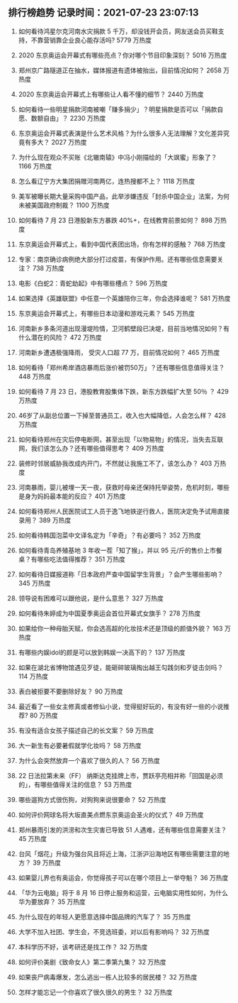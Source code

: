 
## 排行榜趋势 记录时间：2021-07-23 23:07:13
  
  1. 如何看待鸿星尔克河南水灾捐款 5 千万，却没钱开会员，网友送会员买鞋支持，不靠营销靠企业良心能存活吗? 5779 万热度
    
  2. 2020 东京奥运会开幕式有哪些亮点？你对哪个节目印象深刻？ 5016 万热度
    
  3. 郑州京广路隧道正在抽水，媒体报道有遗体被抬出，目前情况如何？ 2658 万热度
    
  4. 2020 东京奥运会开幕式上有哪些让人看不懂的细节？ 2440 万热度
    
  5. 如何看待一些明星捐款河南被嘲「赚多捐少」？明星捐款是否可以「捐款自愿、数额自由」？ 2230 万热度
    
  6. 东京奥运会开幕式表演是什么艺术风格？为什么很多人无法理解？文化差异究竟有多大？ 2027 万热度
    
  7. 为什么现在观众不买账《北辙南辕》中冯小刚描绘的「大飒蜜」形象了？ 1166 万热度
    
  8. 怎么看辽宁方大集团捐赠河南两亿，连热搜都不上？ 1118 万热度
    
  9. 美军被曝长期大量采购中国产品，此举涉嫌违反「封杀中国企业」法案，为何未被美国政府制裁？ 1100 万热度
    
  10. 如何看待 7 月 23 日港股新东方暴跌 40%+，在线教育前景如何？ 898 万热度
    
  11. 东京奥运会开幕式上，看到中国代表团出场，你有怎样的感触？ 768 万热度
    
  12. 专家：南京确诊病例绝大部分打过疫苗，有保护作用。还有哪些信息需要关注？ 738 万热度
    
  13. 电影《白蛇2：青蛇劫起》中有哪些槽点？ 596 万热度
    
  14. 如果选择《英雄联盟》中任意一个英雄陪你三年，你会选择谁呢？ 581 万热度
    
  15. 东京奥运会开幕式上，有哪些日本动漫和游戏元素？ 545 万热度
    
  16. 河南新乡多条河道出现漫堤险情，卫河鹤壁段已决堤，目前当地情况如何？有什么潜在的风险？ 472 万热度
    
  17. 河南新乡遭遇极强降雨， 受灾人口超 77 万，目前情况如何？ 465 万热度
    
  18. 如何看待「郑州希岸酒店暴雨后涨价被罚50万」？还有哪些信息值得关注？ 448 万热度
    
  19. 如何看待 7 月 23 日，港股教育股集体下跌，新东方跌幅扩大至 50％ ？ 429 万热度
    
  20. 46岁了从副总位置一下掉至普通员工，收入也大幅降低，人会怎么样？ 428 万热度
    
  21. 如何看待郑州在灾后停电断网，甚至出现「以物易物」的情况，当失去互联网，我们该怎么办？还有哪些值得思考？ 409 万热度
    
  22. 装修时邻居威胁我改成内开门，不然就让我施工不了，该怎么办？ 403 万热度
    
  23. 河南暴雨，婴儿被埋一天一夜，获救时母亲还保持托举姿势，危机时刻，哪些是身为妈妈最本能的反应？ 401 万热度
    
  24. 如何看待郑州人民医院试工人员于逸飞地铁逆行救人，医院决定免予试用直接录用？ 389 万热度
    
  25. 如何看待韩国泡菜中文译名定为「辛奇」？有必要吗？ 352 万热度
    
  26. 如何看待青岛养殖基地 3 年收一茬「知了猴」，并以 95 元/斤的售价上市餐桌？有哪些吃法值得推荐？ 351 万热度
    
  27. 如何看待日媒报道称「日本政府严查中国留学生背景」？会产生哪些影响？ 345 万热度
    
  28. 领导说有困难可以跟他说，是什么意思？ 327 万热度
    
  29. 如何看待朱婷成为中国夏季奥运会首位开幕式女旗手？ 278 万热度
    
  30. 如果给你一种母胎天赋，你会选高超的化妆技术还是顶级的颜值外貌？ 163 万热度
    
  31. 有哪些内娱idol的颜是可以放到韩娱一决高下的？ 137 万热度
    
  32. 如果在湖北省博物馆遇见歹徒，能砸碎玻璃掏出越王勾践剑和歹徒击剑吗？ 114 万热度
    
  33. 表白被拒要不要删除好友？ 90 万热度
    
  34. 最近看了一些女主修真或者修仙小说，觉得挺好玩的，有没有好一些的小说推荐? 80 万热度
    
  35. 有没有适合女孩子描述自己的长文案？ 59 万热度
    
  36. 大一新生有必要暑假就学化妆吗？ 58 万热度
    
  37. 为什么会突然放弃一个喜欢了很久的人？ 56 万热度
    
  38. 22 日法拉第未来（FF） 纳斯达克挂牌上市，贾跃亭亮相并称「回国是必须的」，有哪些值得关注的信息？ 53 万热度
    
  39. 哪些遛狗方式很伤狗，对狗狗来说很要命？ 52 万热度
    
  40. 如何评价网球名将大坂直美点燃东京奥运会圣火的仪式？ 49 万热度
    
  41. 郑州暴雨引发的洪涝和次生灾害已导致 51 人遇难，还有哪些信息需要关注？ 45 万热度
    
  42. 台风「烟花」升级为强台风且将近上海，江浙沪沿海地区有哪些需要注意的地方？ 39 万热度
    
  43. 如果婴儿界也有奥运会，你觉得孩子可以在哪个项目上一举夺魁？ 36 万热度
    
  44. 「华为云电脑」将于 8 月 16 日停止服务和运营，云电脑实用性如何，为什么华为要放弃？ 35 万热度
    
  45. 为什么现在的年轻人更愿意选择中国品牌的汽车了？ 35 万热度
    
  46. 大学不加入社团、学生会，不竞选班委，对以后有影响吗？ 32 万热度
    
  47. 本科学历不好，该考研还是找工作？ 32 万热度
    
  48. 如何评价美剧《致命女人》第二季第九集？ 32 万热度
    
  49. 如果丧尸病毒爆发，怎么逃出一栋人比较多的居民楼？ 32 万热度
    
  50. 怎样才能忘记一个你喜欢了很久很久的男生？ 32 万热度
    